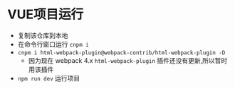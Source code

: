 # VUE项目运行
 + 复制该仓库到本地
 + 在命令行窗口运行 `cnpm i`
 + `cnpm i html-webpack-plugin@webpack-contrib/html-webpack-plugin -D`
   - 因为现在 webpack 4.x `html-webpack-plugin` 插件还没有更新,所以暂时用该插件
 + `npm run dev` 运行项目
